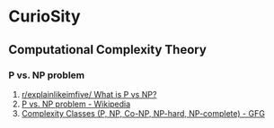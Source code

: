 # CurioSity
## Computational Complexity Theory
### P vs. NP problem
1. [r/explainlikeimfive/ What is P vs NP?](https://www.reddit.com/r/explainlikeimfive/comments/15fciqn/eli5_what_is_p_vs_np/)
2. [P vs. NP problem - Wikipedia](https://en.wikipedia.org/wiki/P_versus_NP_problem)
3. [Complexity Classes (P, NP, Co-NP, NP-hard, NP-complete) - GFG](https://www.geeksforgeeks.org/types-of-complexity-classes-p-np-conp-np-hard-and-np-complete/)
